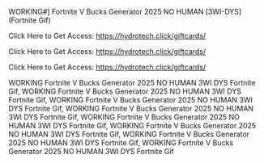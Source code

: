 WORKING#] Fortnite V Bucks Generator 2025 NO HUMAN [3WI-DYS] (Fortnite Gif)

Click Here to Get Access: https://hydrotech.click/giftcards/

Click Here to Get Access: https://hydrotech.click/giftcards/

Click Here to Get Access: https://hydrotech.click/giftcards/

WORKING Fortnite V Bucks Generator 2025 NO HUMAN 3WI DYS Fortnite Gif, WORKING Fortnite V Bucks Generator 2025 NO HUMAN 3WI DYS Fortnite Gif, WORKING Fortnite V Bucks Generator 2025 NO HUMAN 3WI DYS Fortnite Gif, WORKING Fortnite V Bucks Generator 2025 NO HUMAN 3WI DYS Fortnite Gif, WORKING Fortnite V Bucks Generator 2025 NO HUMAN 3WI DYS Fortnite Gif, WORKING Fortnite V Bucks Generator 2025 NO HUMAN 3WI DYS Fortnite Gif, WORKING Fortnite V Bucks Generator 2025 NO HUMAN 3WI DYS Fortnite Gif, WORKING Fortnite V Bucks Generator 2025 NO HUMAN 3WI DYS Fortnite Gif
